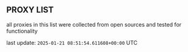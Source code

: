 ## PROXY LIST

all proxies in this list were collected from open sources and tested for functionality

last update: `2025-01-21 08:51:54.611608+00:00` UTC